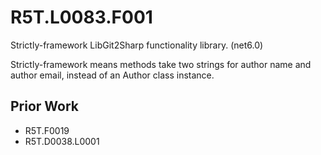 # R5T.L0083.F001
Strictly-framework LibGit2Sharp functionality library. (net6.0)

Strictly-framework means methods take two strings for author name and author email, instead of an Author class instance.


## Prior Work

* R5T.F0019
* R5T.D0038.L0001
